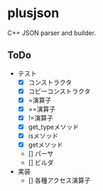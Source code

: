 # plusjson
C++ JSON parser and builder.


## ToDo
* テスト
  * [x] コンストラクタ
  * [x] コピーコンストラクタ
  * [x] =演算子
  * [x] ==演算子
  * [x] !=演算子
  * [x] get_typeメソッド
  * [x] isメソッド
  * [x] getメソッド
  * [] パーサ
  * [] ビルダ
* 実装
   * [] 各種アクセス演算子
